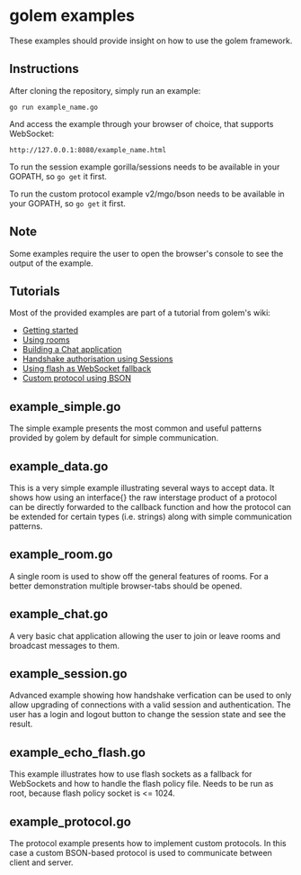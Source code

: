 golem examples
================================
These examples should provide insight on how to use the golem framework.

Instructions
-------------------------
After cloning the repository, simply run an example:
```
go run example_name.go
```
And access the example through your browser of choice, that supports WebSocket:
```
http://127.0.0.1:8080/example_name.html
```
To run the session example gorilla/sessions needs to be available in your GOPATH, so `go get` it first.

To run the custom protocol example v2/mgo/bson needs to be available in your GOPATH, so `go get` it first.

Note
--------------------------
Some examples require the user to open the browser's console to see the output of the example.

Tutorials
-------------------------
Most of the provided examples are part of a tutorial from golem's wiki:
* [Getting started](https://github.com/trevex/golem/wiki/Getting-started)
* [Using rooms](https://github.com/trevex/golem/wiki/Using-rooms)
* [Building a Chat application](https://github.com/trevex/golem/wiki/Building-a-chat-application)
* [Handshake authorisation using Sessions](https://github.com/trevex/golem/wiki/Handshake-authorisation-using-Sessions)
* [Using flash as WebSocket fallback](https://github.com/trevex/golem/wiki/Using-flash-as-WebSocket-fallback)
* [Custom protocol using BSON](https://github.com/trevex/golem/wiki/Custom-protocol-using-BSON)




example_simple.go
-------------------------
The simple example presents the most common and useful patterns provided by golem by default for simple communication.

example_data.go
-------------------------
This is a very simple example illustrating several ways to accept data. It shows how using an interface{} the raw interstage product of
a protocol can be directly forwarded to the callback function and how the protocol can be extended for certain types (i.e. strings) along with
simple communication patterns.

example_room.go
-------------------------
A single room is used to show off the general features of rooms. For a better demonstration multiple browser-tabs should be opened.

example_chat.go
-------------------------
A very basic chat application allowing the user to join or leave rooms and broadcast messages to them.

example_session.go
-------------------------
Advanced example showing how handshake verfication can be used to only allow upgrading of connections with
a valid session and authentication. The user has a login and logout button to change the session state
and see the result.

example_echo_flash.go
-------------------------
This example illustrates how to use flash sockets as a fallback for WebSockets and how to handle the flash policy file. Needs to be run as root, because flash policy socket is <= 1024.

example_protocol.go
-------------------------
The protocol example presents how to implement custom protocols. In this case a custom BSON-based protocol is used to communicate between
client and server.